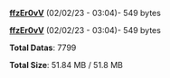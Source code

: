 [**ffzEr0vV**](/data/ffzEr0vV.txt) (02/02/23 - 03:04)- 549 bytes

[**ffzEr0vV**](/data/ffzEr0vV.txt) (02/02/23 - 03:04)- 549 bytes

**Total Datas**: 7799

**Total Size**: 51.84 MB / 51.8 MB